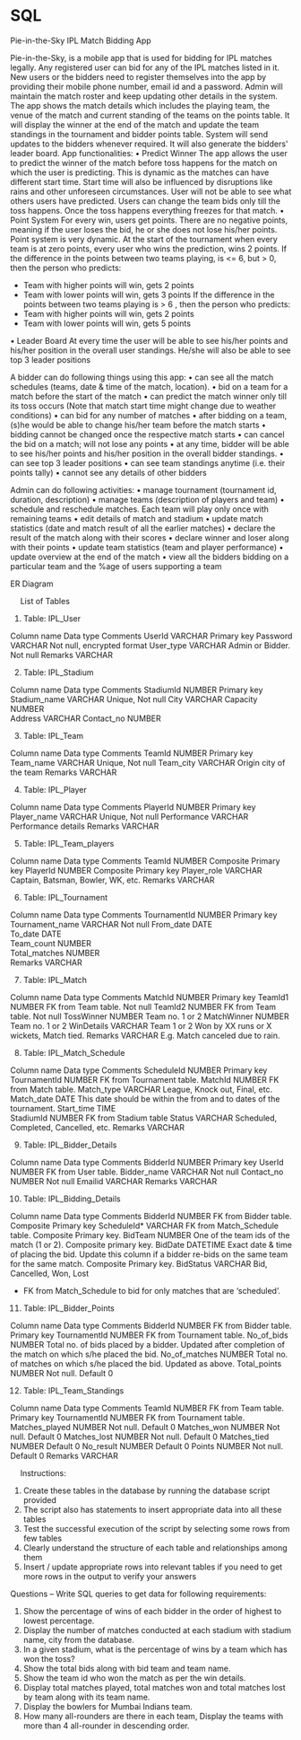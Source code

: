 # SQL

Pie-in-the-Sky
IPL Match Bidding App

Pie-in-the-Sky, is a mobile app that is used for bidding for IPL matches legally. Any registered user can bid for any of the IPL matches listed in it. New users or the bidders need to register themselves into the app by providing their mobile phone number, email id and a password. Admin will maintain the match roster and keep updating other details in the system.
The app shows the match details which includes the playing team, the venue of the match and current standing of the teams on the points table. It will display the winner at the end of the match and update the team standings in the tournament and bidder points table. System will send updates to the bidders whenever required. It will also generate the bidders' leader board.
App functionalities:
•	Predict Winner
The app allows the user to predict the winner of the match before toss happens for the match on which the user is predicting. This is dynamic as the matches can have different start time. Start time will also be influenced by disruptions like rains and other unforeseen circumstances. User will not be able to see what others users have predicted. Users can change the team bids only till the toss happens. Once the toss happens everything freezes for that match.
•	Point System
For every win, users get points. There are no negative points, meaning if the user loses the bid, he or she does not lose his/her points. Point system is very dynamic. 
At the start of the tournament when every team is at zero points, every user who wins the prediction, wins 2 points.
If the difference in the points between two teams playing, is <= 6, but > 0, then the person who predicts: 
-	Team with higher points will win, gets 2 points 
-	Team with lower points will win, gets 3 points
If the difference in the points between two teams playing is > 6 , then the person who predicts: 
-	Team with higher points will win, gets 2 points 
-	Team with lower points will win, gets 5 points

•	Leader Board
At every time the user will be able to see his/her points and his/her position in the overall user standings. He/she will also be able to see top 3 leader positions

A bidder can do following things using this app:
•	can see all the match schedules (teams, date & time of the match, location). 
•	bid on a team for a match before the start of the match 
•	can predict the match winner only till its toss occurs (Note that match start time might change due to weather conditions)
•	can bid for any number of matches
•	after bidding on a team, (s)he would be able to change his/her team before the match starts
•	bidding cannot be changed once the respective match starts
•	can cancel the bid on a match; will not lose any points
•	at any time, bidder will be able to see his/her points and his/her position in the overall bidder standings. 
•	can see top 3 leader positions
•	can see team standings anytime (i.e. their points tally)
•	cannot see any details of other bidders

Admin can do following activities:
•	manage tournament (tournament id, duration, description)
•	manage teams (description of players and team)
•	schedule and reschedule matches. Each team will play only once with remaining teams
•	edit details of match and stadium
•	update match statistics (date and match result of all the earlier matches)
•	declare the result of the match along with their scores
•	declare winner and loser along with their points
•	update team statistics (team and player performance)
•	update overview at the end of the match
•	view all the bidders bidding on a particular team and the %age of users supporting a team



ER Diagram

 

 
List of Tables


1.	Table: IPL_User

Column name	Data type	Comments
UserId	VARCHAR	Primary key
Password	VARCHAR	Not null, encrypted format
User_type	VARCHAR	Admin or Bidder. Not null
Remarks	VARCHAR	


2.	Table: IPL_Stadium

Column name	Data type	Comments
StadiumId	NUMBER	Primary key
Stadium_name	VARCHAR	Unique, Not null
City	VARCHAR	
Capacity	NUMBER	
Address	VARCHAR	
Contact_no	NUMBER	

3.	Table: IPL_Team

Column name	Data type	Comments
TeamId	NUMBER	Primary key
Team_name	VARCHAR	Unique, Not null
Team_city	VARCHAR	Origin city of the team
Remarks	VARCHAR	

4.	Table: IPL_Player

Column name	Data type	Comments
PlayerId	NUMBER	Primary key
Player_name	VARCHAR	Unique, Not null
Performance	VARCHAR	Performance details
Remarks	VARCHAR	

5.	Table: IPL_Team_players

Column name	Data type	Comments
TeamId	NUMBER	Composite Primary key
PlayerId	NUMBER	Composite Primary key
Player_role	VARCHAR	Captain, Batsman, Bowler, WK, etc.
Remarks	VARCHAR	


6.	Table: IPL_Tournament

Column name	Data type	Comments
TournamentId	NUMBER	Primary key
Tournament_name	VARCHAR	Not null
From_date	DATE	
To_date	DATE	
Team_count	NUMBER	
Total_matches	NUMBER	
Remarks	VARCHAR	

7.	Table: IPL_Match

Column name	Data type	Comments
MatchId	NUMBER	Primary key
TeamId1	NUMBER	FK from Team table. Not null
TeamId2	NUMBER	FK from Team table. Not null
TossWinner	NUMBER	Team no. 1 or 2
MatchWinner	NUMBER	Team no. 1 or 2
WinDetails	VARCHAR	Team 1 or 2 Won by XX runs or X wickets, Match tied.
Remarks	VARCHAR	E.g. Match canceled due to rain.
	

8.	Table: IPL_Match_Schedule

Column name	Data type	Comments
ScheduleId	NUMBER	Primary key
TournamentId	NUMBER	FK from Tournament table. 
MatchId	NUMBER	FK from Match table. 
Match_type	VARCHAR	League, Knock out, Final, etc.
Match_date	DATE	This date should be within the from and to dates of the tournament.
Start_time	TIME	
StadiumId	NUMBER	FK from Stadium table
Status	VARCHAR	Scheduled, Completed, Cancelled, etc.
Remarks	VARCHAR	

9.	Table: IPL_Bidder_Details

Column name	Data type	Comments
BidderId	NUMBER	Primary key
UserId	NUMBER	FK from User table.
Bidder_name	VARCHAR	Not null
Contact_no	NUMBER	Not null
Emailid	VARCHAR	
Remarks	VARCHAR	

10.	Table: IPL_Bidding_Details

Column name	Data type	Comments
BidderId	NUMBER	FK from Bidder table. Composite Primary key
ScheduleId*	VARCHAR	FK from Match_Schedule table. Composite Primary key.
BidTeam	NUMBER	One of the team ids of the match (1 or 2). Composite primary key.
BidDate	DATETIME	Exact date & time of placing the bid. Update this column if a bidder re-bids on the same team for the same match. Composite Primary key.
BidStatus	VARCHAR	Bid, Cancelled, Won, Lost
* FK from Match_Schedule to bid for only matches that are ‘scheduled’.
 
11.	Table: IPL_Bidder_Points

Column name	Data type	Comments
BidderId	NUMBER	FK from Bidder table. Primary key
TournamentId	NUMBER	FK from Tournament table. 
No_of_bids	NUMBER	Total no. of bids placed by a bidder. Updated after completion of the match on which s/he placed the bid.
No_of_matches	NUMBER	Total no. of matches on which s/he placed the bid. Updated as above.
Total_points	NUMBER	Not null. Default 0

12.	Table: IPL_Team_Standings

Column name	Data type	Comments
TeamId	NUMBER	FK from Team table. Primary key
TournamentId	NUMBER	FK from Tournament table. 
Matches_played	NUMBER	Not null. Default 0
Matches_won	NUMBER	Not null. Default 0
Matches_lost	NUMBER	Not null. Default 0
Matches_tied	NUMBER	Default 0
No_result	NUMBER	Default 0
Points	NUMBER	Not null. Default 0
Remarks	VARCHAR	

 
Instructions:

1.	Create these tables in the database by running the database script provided
2.	The script also has statements to insert appropriate data into all these tables
3.	Test the successful execution of the script by selecting some rows from few tables
4.	Clearly understand the structure of each table and relationships among them
5.	Insert / update appropriate rows into relevant tables if you need to get more rows in the output to verify your answers

Questions – Write SQL queries to get data for following requirements:

1.	Show the percentage of wins of each bidder in the order of highest to lowest percentage.
2.	Display the number of matches conducted at each stadium with stadium name, city from the database.
3.	In a given stadium, what is the percentage of wins by a team which has won the toss?
4.	Show the total bids along with bid team and team name.
5.	Show the team id who won the match as per the win details.
6.	Display total matches played, total matches won and total matches lost by team along with its team name.
7.	Display the bowlers for Mumbai Indians team.
8.	How many all-rounders are there in each team, Display the teams with more than 4 
all-rounder in descending order.
